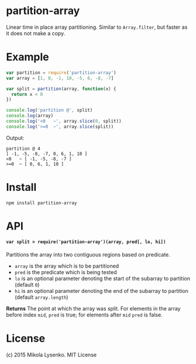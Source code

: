 partition-array
===============
Linear time in place array partitioning.  Similar to `Array.filter`, but faster as it does not make a copy.

# Example

```javascript
var partition = require('partition-array')
var array = [1, 0, -1, 10, -5, 6, -8, -7]

var split = partition(array, function(x) {
  return x < 0
})

console.log('partition @', split)
console.log(array)
console.log('<0   ~', array.slice(0, split))
console.log('>=0  ~', array.slice(split))
```

Output:

```
partition @ 4
[ -1, -5, -8, -7, 0, 6, 1, 10 ]
<0   ~ [ -1, -5, -8, -7 ]
>=0  ~ [ 0, 6, 1, 10 ]
```

# Install

```
npm install partition-array
```

# API

#### `var split = require('partition-array')(array, pred[, lo, hi])`
Partitions the array into two contiguous regions based on predicate.

* `array` is the array which is to be partitioned
* `pred` is the predicate which is being tested
* `lo` is an optional parameter denoting the start of the subarray to partition (default `0`)
* `hi` is an optional parameter denoting the end of the subarray to partition (default `array.length`)

**Returns** The point at which the array was split.  For elements in the array before index `mid`, `pred` is true; for elements after `mid` `pred` is false.

# License
(c) 2015 Mikola Lysenko. MIT License